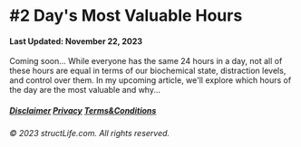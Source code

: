 # \#2 Day's Most Valuable Hours

#### Last Updated: November 22, 2023

Coming soon... While everyone has the same 24 hours in a day, not all of these hours are equal in terms of our biochemical state, distraction levels, and control over them. In my upcoming article, we'll explore which hours of the day are the most valuable and why... 


##### [Disclaimer](/about-disclaimer)  [Privacy](/about-privacy-policy)  [Terms&Conditions](/about-terms-conditions)

###### © 2023 structLife.com. All rights reserved.